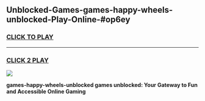
## Unblocked-Games-games-happy-wheels-unblocked-Play-Online-#op6ey
<h3>
<a href="https://premium.freeplayer.one?title=games-happy-wheels-unblocked&ref=27F">CLICK TO PLAY</a></h3>
<hr>

<h3>
<a href="https://premium.freeplayer.one?title=games-happy-wheels-unblocked&ref=27F">CLICK 2 PLAY</a>
  
</h3>

<a href="https://premium.freeplayer.one?title=games-happy-wheels-unblocked&ref=27F"><img src="https://clearcache.store/games.png"></a>


**games-happy-wheels-unblocked games unblocked: Your Gateway to Fun and Accessible Online Gaming**
